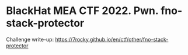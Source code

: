 # BlackHat MEA CTF 2022. Pwn. fno-stack-protector

Challenge write-up: https://7rocky.github.io/en/ctf/other/fno-stack-protector
